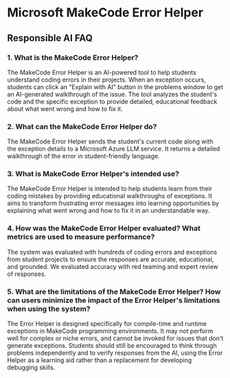 # Microsoft MakeCode Error Helper

## Responsible AI FAQ

### 1. What is the MakeCode Error Helper?

The MakeCode Error Helper is an AI-powered tool to help students understand coding errors in their projects. When an exception occurs, students can click an "Explain with AI" button in the problems window to get an AI-generated walkthrough of the issue. The tool analyzes the student's code and the specific exception to provide detailed, educational feedback about what went wrong and how to fix it.

### 2. What can the MakeCode Error Helper do?

The MakeCode Error Helper sends the student's current code along with the exception details to a Microsoft Azure LLM service. It returns a detailed walkthrough of the error in student-friendly language.

### 3. What is MakeCode Error Helper's intended use?

The MakeCode Error Helper is intended to help students learn from their coding mistakes by providing educational walkthroughs of exceptions. It aims to transform frustrating error messages into learning opportunities by explaining what went wrong and how to fix it in an understandable way.

### 4. How was the MakeCode Error Helper evaluated? What metrics are used to measure performance?

The system was evaluated with hundreds of coding errors and exceptions from student projects to ensure the responses are accurate, educational, and grounded. We evaluated accuracy with red teaming and expert review of responses.

### 5. What are the limitations of the MakeCode Error Helper? How can users minimize the impact of the Error Helper's limitations when using the system?

The Error Helper is designed specifically for compile-time and runtime exceptions in MakeCode programming environments. It may not perform well for complex or niche errors, and cannot be invoked for issues that don't generate exceptions. Students should still be encouraged to think through problems independently and to verify responses from the AI, using the Error Helper as a learning aid rather than a replacement for developing debugging skills.
